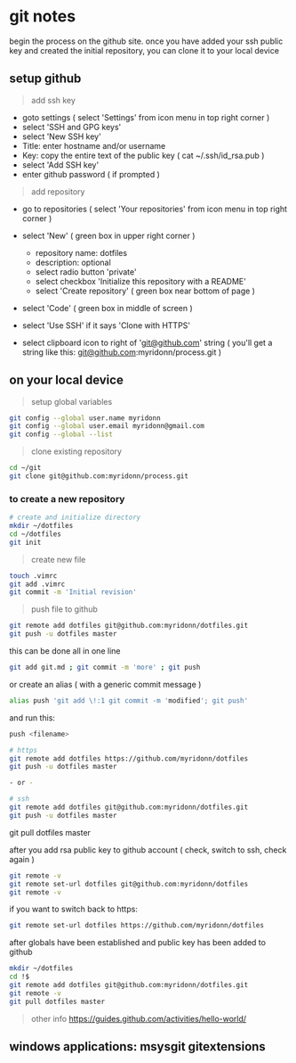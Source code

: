 # git notes
begin the process on the github site.  once you have added your ssh public key and created the initial repository, you can clone it to your local device

## setup github
> add ssh key
- goto settings  ( select 'Settings' from icon menu in top right corner )
- select 'SSH and GPG keys'
- select 'New SSH key'
- Title: enter hostname and/or username
- Key: copy the entire text of the public key  ( cat ~/.ssh/id_rsa.pub )
- select 'Add SSH key'
- enter github password  ( if prompted )

> add repository
- go to repositories  ( select 'Your repositories' from icon menu in top right corner )
- select 'New'  ( green box in upper right corner )

	- repository name: dotfiles
	- description: optional
	- select radio button 'private'
	- select checkbox 'Initialize this repository with a README'
	- select 'Create repository'  ( green box near bottom of page )

- select 'Code'  ( green box in middle of screen )
- select 'Use SSH' if it says 'Clone with HTTPS'
- select clipboard icon to right of 'git@github.com' string
	( you'll get a string like this:  git@github.com:myridonn/process.git )

## on your local device
> setup global variables
```sh
git config --global user.name myridonn
git config --global user.email myridonn@gmail.com
git config --global --list
```

> clone existing repository
```sh
cd ~/git
git clone git@github.com:myridonn/process.git
```

### to create a new repository
```sh
# create and initialize directory
mkdir ~/dotfiles
cd ~/dotfiles
git init
```
> create new file
```sh
touch .vimrc
git add .vimrc
git commit -m 'Initial revision'
```
> push file to github
```sh
git remote add dotfiles git@github.com:myridonn/dotfiles.git
git push -u dotfiles master
```

this can be done all in one line
```sh
git add git.md ; git commit -m 'more' ; git push
```
or create an alias ( with a generic commit message )
```sh
alias push 'git add \!:1 git commit -m 'modified'; git push'
```
and run this:
```sh
push <filename>
```

```sh
# https
git remote add dotfiles https://github.com/myridonn/dotfiles
git push -u dotfiles master

- or -

# ssh
git remote add dotfiles git@github.com:myridonn/dotfiles.git
git push -u dotfiles master
```

git pull dotfiles master

after you add rsa public key to github account  ( check, switch to ssh, check again )
```sh
git remote -v
git remote set-url dotfiles git@github.com:myridonn/dotfiles
git remote -v
```

if you want to switch back to https:
```sh
git remote set-url dotfiles https://github.com/myridonn/dotfiles
```

after globals have been established and public key has been added to github
```sh
mkdir ~/dotfiles
cd !$
git remote add dotfiles git@github.com:myridonn/dotfiles.git
git remote -v
git pull dotfiles master
```

>other info
https://guides.github.com/activities/hello-world/

windows applications: msysgit gitextensions
-------------------------------------------------------------------------------
